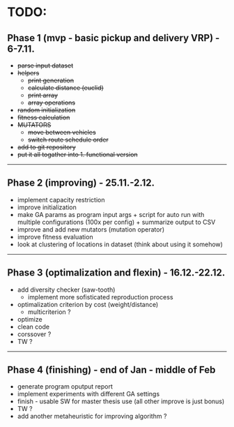 # TODO:

## Phase 1 (mvp - basic pickup and delivery VRP) - 6-7.11.
  * ~~parse input dataset~~
  * ~~helpers~~
    * ~~print generation~~
    * ~~calculate distance (euclid)~~
    * ~~print array~~
    * ~~array operations~~
  * ~~random initialization~~
  * ~~fitness calculation~~
  * ~~MUTATORS~~
    * ~~move between vehicles~~
    * ~~switch route schedule order~~
  * ~~add to git repository~~
  * ~~put it all togather into 1. functional version~~

---

## Phase 2 (improving) - 25.11.-2.12.
  * implement capacity restriction
  * improve initialization
  * make GA params as program input args + script for auto run with multiple configurations (100x per config) + summarize output to CSV
  * improve and add new mutators (mutation operator)
  * improve fitness evaluation
  * look at clustering of locations in dataset (think about using it somehow)

---

## Phase 3 (optimalization and flexin) - 16.12.-22.12.
  * add diversity checker (saw-tooth)
    * implement more sofisticated reproduction process
  * optimalization criterion by cost (weight/distance)
    * multicriterion ?
  * optimize
  * clean code
  * corssover ?
  * TW ?

---

## Phase 4 (finishing) - end of Jan - middle of Feb
  * generate program oputput report
  * implement experiments with different GA settings
  * finish - usable SW for master thesis use (all other improve is just bonus)
  * TW ?
  * add another metaheuristic for improving algorithm ?

